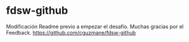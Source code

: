 # fdsw-github
Modificación Readme previo a empezar el desafío. Muchas gracias por el Feedback.
https://github.com/cguzmane/fdsw-github
